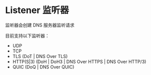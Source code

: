 # Listener 监听器

监听器会创建 DNS 服务器监听请求

目前支持以下监听器：

- UDP
- TCP
- TLS (DoT | DNS Over TLS)
- HTTP(S|3) (DoH | DoH3 | DNS Over HTTPS | DNS Over HTTP/3)
- QUIC (DoQ | DNS Over QUIC)
